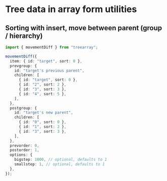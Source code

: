 # Tree data in array form utilities

## Sorting with insert, move between parent (group / hierarchy)

```ts
import { movementDiff } from "treearray";

movementDiff({
  item: { id: "target", sort: 0 },
  prevgroup: {
    id: "target's previous parent",
    children: [
      { id: "target", sort: 0 },
      { id: "2", sort: 2 },
      { id: "3", sort: 3 },
      { id: "4", sort: 5 },
    ],
  },
  postgroup: {
    id: "target's new parent",
    children: [
      { id: "0", sort: 0 },
      { id: "1", sort: 2 },
      { id: "3", sort: 3 },
    ],
  },
  prevorder: 0,
  postorder: 1,
  options: {
    bigstep: 1000, // optional, defaults to 1
    smallstep: 1, // optional, defaults to 1
  },
});
```
